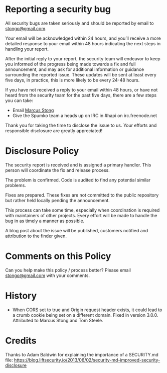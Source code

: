 # Reporting a security bug
All security bugs are taken seriously and should be reported by email to stongo@gmail.com.

Your email will be acknowledged within 24 hours, and you’ll receive a more  detailed response to your email within 48 hours indicating the next steps in handling your report.

After the initial reply to your report, the security team will endeavor to keep you informed of the progress being made towards a fix and full announcement, and may ask for  additional information or guidance surrounding the reported issue. These updates will be sent at least every five days, in practice, this is more likely to be every 24-48 hours.

If you have not received a reply to your email within 48 hours, or have not heard from the security team for the  past five days, there are a few steps you can take:

- Email [Marcus Stong](mailto:stongo@gmail.com)
- Give the Spumko team a heads up on IRC in #hapi on irc.freenode.net

Thank you for taking the time to disclose the issue to us. Your efforts and responsible disclosure are greatly appreciated!

# Disclosure Policy

The security report is received and is assigned a primary handler. This person will coordinate the fix and release process.

The problem is confirmed. Code is audited to find any potential similar problems.

Fixes are prepared. These fixes are not committed to the public repository but rather held locally pending the announcement.

This process can take some time, especially when coordination is required with maintainers of other projects. Every effort will be made to handle the bug in as timely a manner as possible.

A blog post about the issue will be published, customers notified and attribution to the finder given.

# Comments on this Policy
Can you help make this policy / process better? Please email stongo@gmail.com with your comments.

# History

* When CORS set to true and Origin request header exists, it could lead to a crumb cookie being set on a different domain. Fixed in version 3.0.0. Attributed to Marcus Stong and Tom Steele.

# Credits

Thanks to Adam Baldwin for explaining the importance of a SECURITY.md file:
https://blog.liftsecurity.io/2013/06/02/security-md-improved-security-disclosure
